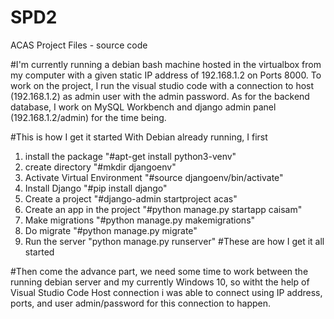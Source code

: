 # SPD2
ACAS Project Files - source code 

#I'm currently running a debian bash machine hosted in the virtualbox from my computer with a given static IP address of 192.168.1.2 on Ports 8000. To work on the project, I run the visual studio code with a connection to host (192.168.1.2) as admin user with the admin password. As for the backend database, I work on MySQL Workbench and django admin panel (192.168.1.2/admin) for the time being. 

#This is how I get it started
With Debian already running, I first 
1. install the package "#apt-get install python3-venv"
2. create directory "#mkdir djangoenv"
3. Activate Virtual Environment "#source djangoenv/bin/activate"
4. Install Django "#pip install django"
5. Create a project "#django-admin startproject acas"
6. Create an app in the project "#python manage.py startapp caisam"
7. Make migrations "#python manage.py makemigrations"
8. Do migrate "#python manage.py migrate"
9. Run the server "python manage.py runserver"
#These are how I get it all started

#Then come the advance part, we need some time to work between the running debian server and my currently Windows 10, so witht the help of Visual Studio Code Host connection i was able to connect using IP address, ports, and user admin/password for this connection to happen.
